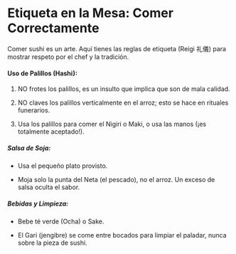 # Etiqueta en la Mesa: Comer Correctamente

Comer sushi es un arte. Aquí tienes las reglas de etiqueta (Reigi 礼儀) para mostrar respeto por el chef y la tradición.

#### Uso de Palillos (Hashi):

1. NO frotes los palillos, es un insulto que implica que son de mala calidad.

2. NO claves los palillos verticalmente en el arroz; esto se hace en rituales funerarios.

3. Usa los palillos para comer el Nigiri o Maki, o usa las manos (¡es totalmente aceptado!).

##### Salsa de Soja:
- Usa el pequeño plato provisto.

- Moja solo la punta del Neta (el pescado), no el arroz. Un exceso de salsa oculta el sabor.

##### Bebidas y Limpieza:
- Bebe té verde (Ocha) o Sake.

- El Gari (jengibre) se come entre bocados para limpiar el paladar, nunca sobre la pieza de sushi.